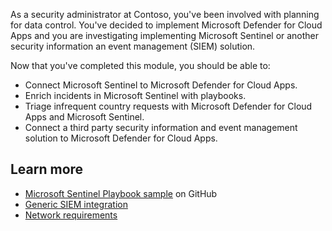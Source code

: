 As a security administrator at Contoso, you've been involved with planning for data control. You've decided to implement Microsoft Defender for Cloud Apps and you are investigating implementing Microsoft Sentinel or another security information an event management (SIEM) solution.

Now that you've completed this module, you should be able to:

- Connect Microsoft Sentinel to Microsoft Defender for Cloud Apps.
- Enrich incidents in Microsoft Sentinel with playbooks.
- Triage infrequent country requests with Microsoft Defender for Cloud Apps and Microsoft Sentinel.
- Connect a third party security information and event management solution to Microsoft Defender for Cloud Apps.

## Learn more

- [Microsoft Sentinel Playbook sample](https://github.com/Sebmolendijk/ARMLogicApps/tree/master/EntitiesEnrichment) on GitHub
- [Generic SIEM integration](/cloud-app-security/siem)
- [Network requirements](/cloud-app-security/network-requirements)
